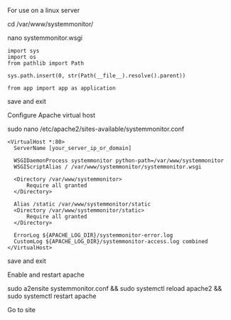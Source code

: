 For use on a linux server

cd /var/www/systemmonitor/

nano systemmonitor.wsgi

    import sys
    import os
    from pathlib import Path

    sys.path.insert(0, str(Path(__file__).resolve().parent))

    from app import app as application

save and exit

Configure Apache virtual host

sudo nano /etc/apache2/sites-available/systemmonitor.conf

    <VirtualHost *:80>
      ServerName [your_server_ip_or_domain] 

      WSGIDaemonProcess systemmonitor python-path=/var/www/systemmonitor
      WSGIScriptAlias / /var/www/systemmonitor/systemmonitor.wsgi

      <Directory /var/www/systemmonitor>
          Require all granted
      </Directory>

      Alias /static /var/www/systemmonitor/static
      <Directory /var/www/systemmonitor/static>
          Require all granted
      </Directory>

      ErrorLog ${APACHE_LOG_DIR}/systemmonitor-error.log
      CustomLog ${APACHE_LOG_DIR}/systemmonitor-access.log combined
    </VirtualHost>

save and exit

Enable and restart apache

sudo a2ensite systemmonitor.conf && sudo systemctl reload apache2 && sudo systemctl restart apache

Go to site

